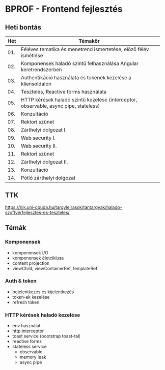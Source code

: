 # BPROF - Frontend fejlesztés

## Heti bontás

| Hét |  Témakör |
| --- | --- |
| 01. | Féléves tematika és menetrend ismertetése, előző félév ismétlése |
| 02. | Komponensek haladó szintű felhasználása Angular keretrendszerben |
| 03. | Authentikáció használata és tokenek kezelése a kliensoldalon |
| 04. | Tesztelés, Reactive forms használata |
| 05. | HTTP kérések haladó szintű kezelése (interceptor, observable, async pipe, stateless) |
| 06. | Konzultáció |
| 07. | Rektori szünet |
| 08. | Zárthelyi dolgozat I. |
| 09. | Web security I. |
| 10. | Web security II. |
| 11. | Rektori szünet |
| 12. | Zárthelyi dolgozat II. |
| 13. | Konzultáció |
| 14. | Pótló zárthelyi dolgozat |

## TTK

<https://nik.uni-obuda.hu/targyleirasok/tantargyak/halado-szoftverfejlesztes-es-teszteles/>

## Témák

### Komponensek

- komponensek I/O
- komponensek életciklusa
- content projection
- viewChild, viewContainerRef, templateRef

### Auth & token

- bejelentkezés és kijelentkezés
- token-ek kezelése
- refresh token

### HTTP kérések haladó kezelése

- env használat
- http interceptor
- toast service (bootstrap toast-tal)
- reactive forms
- stateless service
  - observable
  - memory leak
  - async pipe
